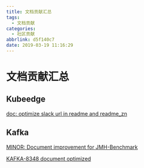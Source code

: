 ```yaml
---
title: 文档贡献汇总
tags:
  - 文档贡献
categories:
  - 社区贡献
abbrlink: d5f140c7
date: 2019-03-19 11:16:29
---
```



# 文档贡献汇总

## Kubeedge

<a href="https://github.com/kubeedge/kubeedge/pull/255">doc: optimize slack url in readme and readme_zn</a>

## Kafka

<a href="https://github.com/apache/kafka/pull/6682">MINOR: Document improvement for JMH-Benchmark </a>

<a href="https://github.com/apache/kafka/pull/6707">KAFKA-8348 document optimized</a>

